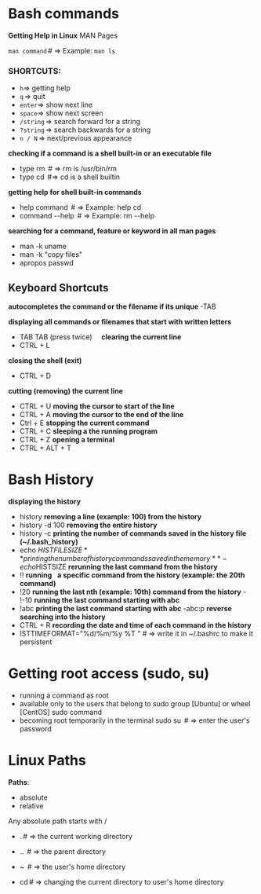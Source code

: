 # Bash commands 
**Getting Help in Linux**
MAN Pages

`man command` # => Example: `man ls`

### **SHORTCUTS**:
- `h`=> getting help 
- `q` => quit 
- `enter`=> show next line 
- `space`=> show next screen 
- `/string` => search forward for a string 
- `?string` => search backwards for a string 
- `n / N` => next/previous appearance 

**checking if a command is a shell built-in or an executable file**
- type rm  # => rm is /usr/bin/rm 
- type cd  #=> cd is a shell builtin
  
**getting help for shell built-in commands** 
- help command  # => Example: help cd 
- command --help  # => Example: rm --help 

**searching for a command, feature or keyword in all man pages**
- man -k uname 
- man -k "copy files" 
- apropos passwd 


## Keyboard Shortcuts 
**autocompletes the command or the filename if its unique** 
-TAB  

**displaying all commands or filenames that start with written letters** 
- TAB TAB (press twice)  
    
**clearing the current line** 
- CTRL + L 

**closing the shell (exit)** 
- CTRL + D 

**cutting (removing) the current line**
- CTRL + U 
**moving the cursor to start of the line** 
- CTRL + A 
**moving the cursor to the end of the line** 
- Ctrl + E 
**stopping the current command** 
- CTRL + C 
**sleeping a the running program** 
- CTRL + Z 
**opening a terminal** 
- CTRL + ALT + T 


# Bash History 
**displaying the history** 
- history 
**removing a line (example: 100) from the history** 
- history -d 100 
**removing the entire history**
- history -c 
**printing the number of commands saved in the history file (~/.bash_history)** 
- echo $HISTFILESIZE 
**printing the number of history commands saved in the memory** - echo$HISTSIZE 
**rerunning the last command from the history** 
- !! 
**running    a specific command from the history (example: the 20th command)** 
- !20 
**running the last nth (example: 10th) command from the history** - !-10 
**running the last command starting with abc** 
- !abc 
**printing the last command starting with abc** 
-abc:p 
**reverse searching into the history** 
- CTRL + R 
**recording the date and time of each command in the history** 
- ISTTIMEFORMAT="%d/%m/%y %T " # => write it in ~/.bashrc to make it persistent 

# Getting root access (sudo, su)
- running a command as root 
- available only to the users that belong to sudo group [Ubuntu] or wheel [CentOS] sudo command
- becoming root temporarily in the terminal
  sudo su  # => enter the user's password 

# Linux Paths 
**Paths**: 
- absolute 
- relative

Any absolute path starts with / 
- . # => the current working directory 
- ..  # => the parent directory 
- ~   # => the user's home directory 

- cd # => changing the current directory to user's home directory 


